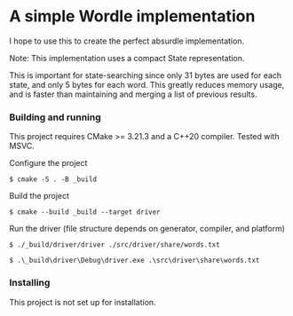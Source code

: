 # A simple Wordle implementation

I hope to use this to create the perfect absurdle implementation.

Note: This implementation uses a compact State representation.

This is important for state-searching since only 31 bytes are used for each state,
and only 5 bytes for each word. This greatly reduces memory usage, and is faster than
maintaining and merging a list of previous results.

### Building and running

This project requires CMake >= 3.21.3 and a C++20 compiler. Tested with MSVC.

Configure the project

`$ cmake -S . -B _build`

Build the project

`$ cmake --build _build --target driver`

Run the driver (file structure depends on generator, compiler, and platform)

`$ ./_build/driver/driver ./src/driver/share/words.txt`

`$ .\_build\driver\Debug\driver.exe .\src\driver\share\words.txt`

### Installing

This project is not set up for installation.